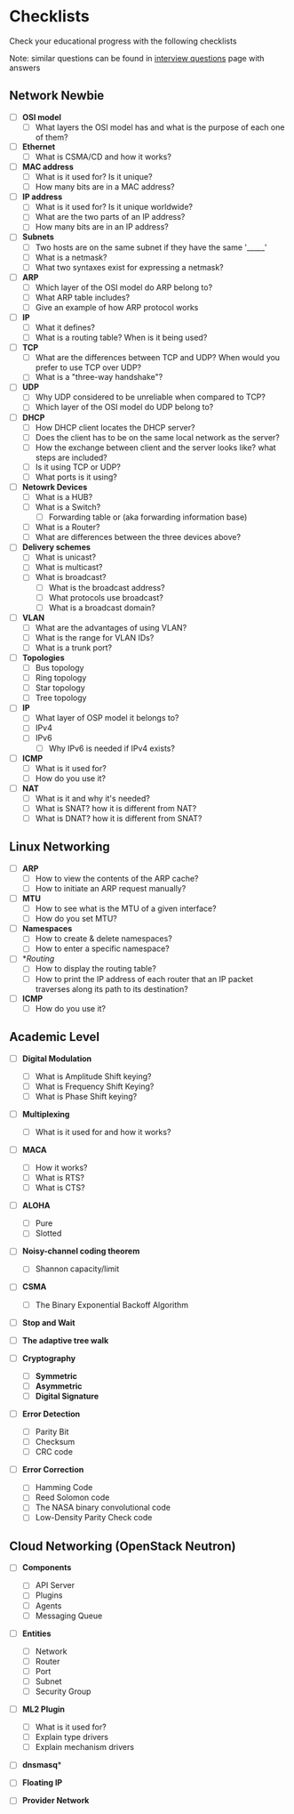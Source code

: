 Checklists
==========

Check your educational progress with the following checklists

Note: similar questions can be found in [interview questions](https://github.com/bregman-arie/computer-networking/tree/master/interview_questions/README.md) page with answers

## Network Newbie

- [ ] **OSI model**
  - [ ] What layers the OSI model has and what is the purpose of each one of them?

- [ ] **Ethernet**
  - [ ] What is CSMA/CD and how it works?

- [ ] **MAC address**
  - [ ] What is it used for? Is it unique?
  - [ ] How many bits are in a MAC address?

- [ ] **IP address**
  - [ ] What is it used for? Is it unique worldwide?
  - [ ] What are the two parts of an IP address?
  - [ ] How many bits are in an IP address?

- [ ] **Subnets**
  - [ ] Two hosts are on the same subnet if they have the same '_____'
  - [ ] What is a netmask?
  - [ ] What two syntaxes exist for expressing a netmask?

- [ ] **ARP**
  - [ ] Which layer of the OSI model do ARP belong to?
  - [ ] What ARP table includes?
  - [ ] Give an example of how ARP protocol works

- [ ] **IP**
  - [ ] What it defines?
  - [ ] What is a routing table? When is it being used?

- [ ] **TCP**
  - [ ] What are the differences between TCP and UDP? When would you prefer to use TCP over UDP?
  - [ ] What is a "three-way handshake"?

- [ ] **UDP** 
  - [ ] Why UDP considered to be unreliable when compared to TCP?
  - [ ] Which layer of the OSI model do UDP belong to?

- [ ] **DHCP**
  - [ ] How DHCP client locates the DHCP server?
  - [ ] Does the client has to be on the same local network as the server?
  - [ ] How the exchange between client and the server looks like? what steps are included?
  - [ ] Is it using TCP or UDP?
  - [ ] What ports is it using?

- [ ] **Netowrk Devices**
  - [ ] What is a HUB?
  - [ ] What is a Switch?
    - [ ] Forwarding table or (aka forwarding information base)
  - [ ] What is a Router?
  - [ ] What are differences between the three devices above?

- [ ] **Delivery schemes**
  - [ ] What is unicast?
  - [ ] What is multicast?
  - [ ] What is broadcast?
    - [ ] What is the broadcast address?
    - [ ] What protocols use broadcast?
    - [ ] What is a broadcast domain?

- [ ] **VLAN**
  - [ ] What are the advantages of using VLAN?
  - [ ] What is the range for VLAN IDs?
  - [ ] What is a trunk port?

- [ ] **Topologies**
  - [ ] Bus topology
  - [ ] Ring topology
  - [ ] Star topology
  - [ ] Tree topology

- [ ] **IP**
  - [ ] What layer of OSP model it belongs to?
  - [ ] IPv4
  - [ ] IPv6
    - [ ] Why IPv6 is needed if IPv4 exists?

- [ ] **ICMP**
  - [ ] What is it used for?
  - [ ] How do you use it?

- [ ] **NAT**
  - [ ] What is it and why it's needed?
  - [ ] What is SNAT? how it is different from NAT?
  - [ ] What is DNAT? how it is different from SNAT?

## Linux Networking

- [ ] **ARP**
  - [ ] How to view the contents of the ARP cache?
  - [ ] How to initiate an ARP request manually?

- [ ] **MTU**
  - [ ] How to see what is the MTU of a given interface?
  - [ ] How do you set MTU?

- [ ] **Namespaces**
  - [ ] How to create & delete namespaces?
  - [ ] How to enter a specific namespace?

- [ ] **Routing*
  - [ ] How to display the routing table?
  - [ ] How to print the IP address of each router that an IP packet traverses along its path to its destination?

- [ ] **ICMP**
  - [ ] How do you use it?

## Academic Level

- [ ] **Digital Modulation**
  - [ ] What is Amplitude Shift keying?
  - [ ] What is Frequency Shift Keying?
  - [ ] What is Phase Shift keying?

- [ ] **Multiplexing**
  - [ ] What is it used for and how it works?

- [ ] **MACA**
  - [ ] How it works?
  - [ ] What is RTS?
  - [ ] What is CTS?

- [ ] **ALOHA**
  - [ ] Pure
  - [ ] Slotted

- [ ] **Noisy-channel coding theorem**
  - [ ] Shannon capacity/limit

- [ ] **CSMA**
  - [ ] The Binary Exponential Backoff Algorithm

- [ ] **Stop and Wait**

- [ ] **The adaptive tree walk**

- [ ] **Cryptography**
  - [ ] **Symmetric**
  - [ ] **Asymmetric**
  - [ ] **Digital Signature**

- [ ] **Error Detection**
  - [ ] Parity Bit
  - [ ] Checksum
  - [ ] CRC code

- [ ] **Error Correction**
    - [ ] Hamming Code
    - [ ] Reed Solomon code
    - [ ] The NASA binary convolutional code
    - [ ] Low-Density Parity Check code

## Cloud Networking (OpenStack Neutron)

- [ ] **Components**
  - [ ] API Server
  - [ ] Plugins
  - [ ] Agents
  - [ ] Messaging Queue

- [ ] **Entities**
  - [ ] Network
  - [ ] Router
  - [ ] Port
  - [ ] Subnet
  - [ ] Security Group

- [ ] **ML2 Plugin**
  - [ ] What is it used for?
  - [ ] Explain type drivers
  - [ ] Explain mechanism drivers

- [ ] **dnsmasq***

- [ ] **Floating IP**

- [ ] **Provider Network**
